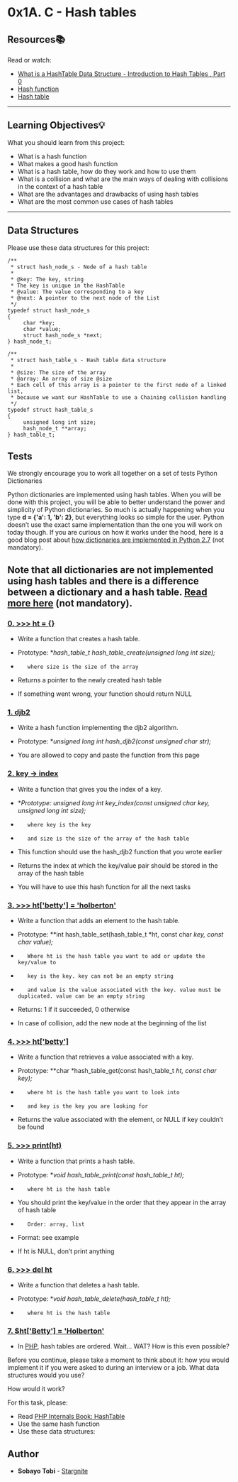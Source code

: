 # 0x1A. C - Hash tables

## Resources:books:
Read or watch:
* [What is a HashTable Data Structure - Introduction to Hash Tables , Part 0](https://intranet.hbtn.io/rltoken/uodWZz-2jyHReOeToaLNdQ)
* [Hash function](https://intranet.hbtn.io/rltoken/YiFi_oMjd9cZ4VepsS2RKQ)
* [Hash table](https://intranet.hbtn.io/rltoken/Kswyyb1f2JY3dn-3TEckUQ)

---
## Learning Objectives:bulb:
What you should learn from this project:

* What is a hash function
* What makes a good hash function
* What is a hash table, how do they work and how to use them
* What is a collision and what are the main ways of dealing with collisions in the context of a hash table
* What are the advantages and drawbacks of using hash tables
* What are the most common use cases of hash tables

---
## Data Structures

Please use these data structures for this project:
```
/**
 * struct hash_node_s - Node of a hash table
 *
 * @key: The key, string
 * The key is unique in the HashTable
 * @value: The value corresponding to a key
 * @next: A pointer to the next node of the List
 */
typedef struct hash_node_s
{
     char *key;
     char *value;
     struct hash_node_s *next;
} hash_node_t;

/**
 * struct hash_table_s - Hash table data structure
 *
 * @size: The size of the array
 * @array: An array of size @size
 * Each cell of this array is a pointer to the first node of a linked list,
 * because we want our HashTable to use a Chaining collision handling
 */
typedef struct hash_table_s
{
     unsigned long int size;
     hash_node_t **array;
} hash_table_t;
```
## Tests

We strongly encourage you to work all together on a set of tests
Python Dictionaries

Python dictionaries are implemented using hash tables. When you will be done with this project, you will be able to better understand the power and simplicity of Python dictionaries. So much is actually happening when you type **d = {'a': 1, 'b': 2}**, but everything looks so simple for the user. Python doesn’t use the exact same implementation than the one you will work on today though. If you are curious on how it works under the hood, here is a good blog post about [how dictionaries are implemented in Python 2.7](http://www.laurentluce.com/posts/python-dictionary-implementation/) (not mandatory).

Note that all dictionaries are not implemented using hash tables and there is a difference between a dictionary and a hash table. [Read more here](https://stackoverflow.com/questions/2061222/what-is-the-true-difference-between-a-dictionary-and-a-hash-table) (not mandatory).
---

### [0. >>> ht = {}](./0-hash_table_create.c)
* Write a function that creates a hash table.

*    Prototype: **hash_table_t *hash_table_create(unsigned long int size);**
*        where size is the size of the array
*    Returns a pointer to the newly created hash table
*    If something went wrong, your function should return NULL


### [1. djb2](./1-djb2.c)
* Write a hash function implementing the djb2 algorithm.

*    Prototype: **unsigned long int hash_djb2(const unsigned char *str);**
*    You are allowed to copy and paste the function from this page


### [2. key -> index](./2-key_index.c)
* Write a function that gives you the index of a key.

*    **Prototype: unsigned long int key_index(const unsigned char *key, unsigned long int size);**
*        where key is the key
*        and size is the size of the array of the hash table
*    This function should use the hash_djb2 function that you wrote earlier
*    Returns the index at which the key/value pair should be stored in the array of the hash table
*    You will have to use this hash function for all the next tasks


### [3. >>> ht['betty'] = 'holberton'](./3-hash_table_set.c)
* Write a function that adds an element to the hash table.

*    Prototype: **int hash_table_set(hash_table_t *ht, const char *key, const char *value);**
*        Where ht is the hash table you want to add or update the key/value to
*        key is the key. key can not be an empty string
*        and value is the value associated with the key. value must be duplicated. value can be an empty string
*    Returns: 1 if it succeeded, 0 otherwise
*    In case of collision, add the new node at the beginning of the list


### [4. >>> ht['betty']](./4-hash_table_get.c)
* Write a function that retrieves a value associated with a key.

*    Prototype: **char *hash_table_get(const hash_table_t *ht, const char *key);**
*        where ht is the hash table you want to look into
*        and key is the key you are looking for
*    Returns the value associated with the element, or NULL if key couldn’t be found

 
### [5. >>> print(ht)](./5-hash_table_print.c)
* Write a function that prints a hash table.

*    Prototype: **void hash_table_print(const hash_table_t *ht);**
*        where ht is the hash table
*    You should print the key/value in the order that they appear in the array of hash table
*        Order: array, list
*    Format: see example
*    If ht is NULL, don’t print anything


### [6. >>> del ht](./6-hash_table_delete.c)
* Write a function that deletes a hash table.

*    Prototype: **void hash_table_delete(hash_table_t *ht);**
*        where ht is the hash table


### [7. $ht['Betty'] = 'Holberton'](./100-sorted_hash_table.c)
* In [PHP](https://www.php.net/manual/en/intro-whatis.php), hash tables are ordered.		Wait… WAT? How is this even possible?

Before you continue, please take a moment to think about it: how you would implement it if you were asked to during an interview or a job. What data structures would you use? 

How would it work?

For this task, please:

*    Read [PHP Internals Book: HashTable](http://www.phpinternalsbook.com/php5/hashtables/basic_structure.html)
*    Use the same hash function
*    Use these data structures:



## Author
* **Sobayo Tobi** - [Stargnite](https://github.com/Stargnite)
